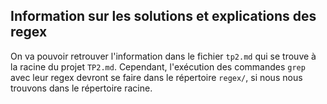 ## Information sur les solutions et explications des regex

On va pouvoir retrouver l'information dans le fichier `tp2.md` qui se trouve à la racine du projet `TP2.md`.
Cependant, l'exécution des commandes `grep` avec leur regex devront se faire dans le répertoire `regex/`, si nous nous trouvons dans le répertoire racine.